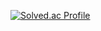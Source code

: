 [![Solved.ac Profile](http://mazassumnida.wtf/api/v2/generate_badge?boj=nh0903)](https://solved.ac/nh0903/)
